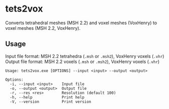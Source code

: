 # tets2vox
Converts tetrahedral meshes (MSH 2.2) and voxel meshes (VoxHenry) to voxel meshes (MSH 2.2, VoxHenry).

## Usage

Input file format: MSH 2.2 tetrahedra (`.msh` or `.msh2`), VoxHenry voxels (`.vhr`)
Output file format: MSH 2.2 voxels (`.msh` or `.msh2`), VoxHenry voxels (`.vhr`)

```
Usage: tets2vox.exe [OPTIONS] --input <input> --output <output>

Options:
  -i, --input <input>    Input file
  -o, --output <output>  Output file
  -r, --res <res>        Resolution (default 100)
  -h, --help             Print help
  -V, --version          Print version
```
